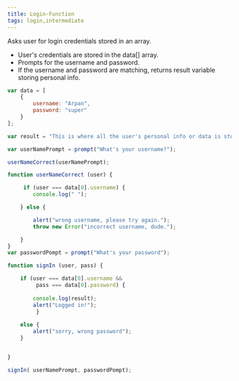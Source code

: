 ```yaml
---
title: Login-Function
tags: login,intermediate
---
```


Asks user for login credentials stored in an array.

- User's credentials are stored in the data[] array.
- Prompts for the username and password.
- If the username and password are matching, returns result variable storing personal info.

```js
var data = [
    {
        username: "Arpan",
        password: "super"
    }
];

var result = "This is where all the user's personal info or data is stored and only given on successful login.";

var userNamePrompt = prompt("What's your username?");

userNameCorrect(userNamePrompt);

function userNameCorrect (user) {

     if (user === data[0].username) {
        console.log(" ");

    } else {

        alert("wrong username, please try again.");
        throw new Error("incorrect username, dude.");

    }
}
var passwordPompt = prompt("What's your password");

function signIn (user, pass) {

    if (user === data[0].username &&
         pass === data[0].password) {
             
        console.log(result);
        alert("Logged in!");
         }
         
    else {
        alert("sorry, wrong password");
    }


}


```

```js
signIn( userNamePrompt, passwordPompt);
```
